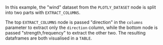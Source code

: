 In this example, the "wind" dataset from the `PLOTLY_DATASET` node is split into two parts with `EXTRACT_COLUMNS`.

The top `EXTRACT_COLUMNS` node is passed "direction" in the `columns` parameter to extract only the `direction` column, while the bottom node is passed "strength,frequency" to extract the other two. The resulting dataframes are both visualised in a `TABLE`.
